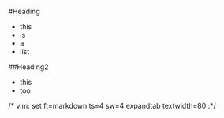 #Heading

* this
* is
* a
* list

##Heading2

- this
- too

/* vim: set ft=markdown ts=4 sw=4 expandtab textwidth=80 :*/
